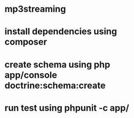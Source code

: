 # mp3streaming

# install dependencies using composer
# create schema using php app/console doctrine:schema:create
# run test using phpunit -c app/
